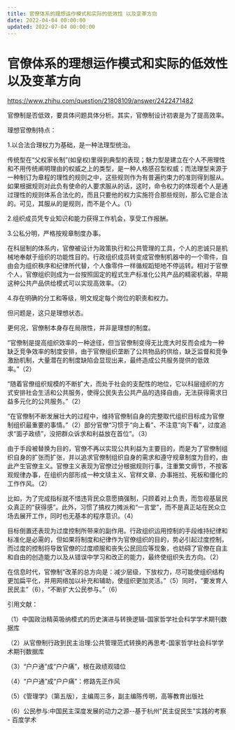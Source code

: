 ```yaml
---
title: 官僚体系的理想运作模式和实际的低效性 以及变革方向
date: 2022-04-04 00:00:00
updated: 2022-07-04 00:00:00
---
```


# 官僚体系的理想运作模式和实际的低效性 以及变革方向

https://www.zhihu.com/question/21808109/answer/2422471482

官僚制是否低效，要具体问题具体分析。其实，官僚制设计初衷是为了提高效率。

理想官僚制特点：

1.以合法合理权力为基础，是一种法理型统治。

传统型在“父权家长制”(如皇权)里得到典型的表现；魅力型是建立在个人不用理性和不用传统阐明理由的权威之上的类型，是一种人格感召型权威；而法理型来源于一种制订为章程的理性的规则之中，这些规则作为有普遍约束力的准则得到服从。如果根据规则对此负有使命的人要求服从的话，这时，命令权力的体现者个人是通过理性的规则体系合法化的，而且只要他的权力实施符合那些规则，那么它是合法的。可见，其服从的是规则，而不是个人。（1）

2.组织成员凭专业知识和能力获得工作机会，享受工作报酬。

3.公私分明，严格按规章制度办事。

在科层制的体系内，官僚被设计为政策执行和公共管理的工具，个人的忠诚只是机械地奉献于组织的功能性目的。行政组织成员转变成官僚制机器中的一个零件，自由会为组织秩序和纪律所代替，个人像零件一样循规蹈矩地不停运转。相对于官僚个人，官僚组织则成为一台按照固定的程式生产标准化公共产品的精密机器，早期这种公共产品供给模式可以实现高效率。（2）

4.存在明确的分工和等级，明文规定每个岗位的职责和权力。

但问题是，这只是理想状态。

更何况，官僚制本身存在局限性，并非是理想的制度。

“官僚制是提高组织效率的一种途径，但当官僚制变得无比庞大时反而会成为一种缺乏竞争效率的制度安排，由于官僚组织垄断了公共物品的供给，缺乏监督和竞争激励机制，大量潜在的制度缺陷会显现出来，最终造成公共服务提供的低效率。”（2）

“随着官僚组织规模的不断扩大，而处于社会的支配性的地位，它以科层组织的方式安排社会生活和公共服务，使得公民失去公共产品的选择自由，无法获得需求日益多元化的公共服务。”（2）

“在官僚制不断发展壮大的过程中，维持官僚制自身的完整取代组织目标成为官僚制组织最重要的事情。”（2）部分官僚“习惯于“向上看”、不注意“向下看”，过度追求“面子政绩”，没把群众诉求和利益放在首位”。（3）

由于手段被替换为目的，官僚不再以实现公共利益为主要目的，而是为了官僚制组织自身的扩张而扩张，并以追求官僚制组织自身的需求和遵守规章制度为目的，由此产生官僚主义。官僚主义表现为官僚过分根据规则行事，注重繁文缛节，不按客观规律办事，在组织内部形成一种文牍主义、官样文章、办事拖拉、死板和僵化的工作作风。（2）

比如，为了完成指标就不惜违背民众意愿搞强制，只顾着对上负责，而忽视基层民众真正的“获得感”。此外，习惯了搞权力摊派和“一言堂”，而不是真正站在民众立场去展开工作，同时也无基本的程序意识。（4）

目标倒置还表现为过度控制所带来的副作用。行政组织运用控制的手段维持纪律和标准化是必需的，但如果将制度和纪律作为官僚组织的目的，势必引起过度控制，而过度的控制将导致官僚的过度顺服和丧失公民回应等现象，也妨碍了官僚在自主和自由的创造能力以及从错误中学习和改正的能力，最终使组织失去方向。（2）

在信息时代，官僚制“改革的总方向是：减少层级，下放权力，尽可能使组织结构更加扁平化，并用网络加以补充和辅助，使组织更加灵活。”（5）同时，“要发育人民民主”（6），“不断扩大公民参与。”（6）

引用文献：

（1）中国政治精英吸纳模式的历史演进与转换逻辑-国家哲学社会科学学术期刊数据库

（2）从官僚制行政到民主治理:公共管理范式转换的再思考-国家哲学社会科学学术期刊数据库

（3）“户户通”成“户户痛”，根在政绩观错位

（4）“户户通”成“户户痛”：修路先正作风

（5）《管理学》（第五版），主编周三多，副主编陈传明，高等教育出版社

（6）公民参与:中国民主深度发展的动力之源--基于杭州"民主促民生"实践的考察 - 百度学术

